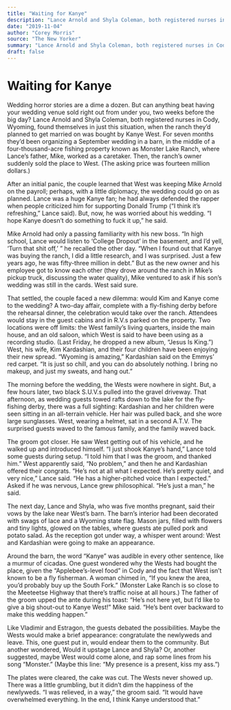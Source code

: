 ```yaml
---
title: "Waiting for Kanye"
description: "Lance Arnold and Shyla Coleman, both registered nurses in Cody, Wyoming, found themselves in just this situation when the ranch they’d planned to get married on was bought by Kanye West. After an init..."
date: "2019-11-04"
author: "Corey Morris"
source: "The New Yorker"
summary: "Lance Arnold and Shyla Coleman, both registered nurses in Cody, Wyoming, found themselves in just this situation when the ranch they’d planned to get married on was bought by Kanye West. After an initial panic, the couple learned that West was keeping Mike Arnold on the payroll; perhaps, with a little diplomacy, the wedding could go on as planned. But, now, he was worried about his wedding."
draft: false
---
```


# Waiting for Kanye

Wedding horror stories are a dime a dozen. But can anything beat having your wedding venue sold right out from under you, two weeks before the big day? Lance Arnold and Shyla Coleman, both registered nurses in Cody, Wyoming, found themselves in just this situation, when the ranch they’d planned to get married on was bought by Kanye West. For seven months they’d been organizing a September wedding in a barn, in the middle of a four-thousand-acre fishing property known as Monster Lake Ranch, where Lance’s father, Mike, worked as a caretaker. Then, the ranch’s owner suddenly sold the place to West. (The asking price was fourteen million dollars.)

After an initial panic, the couple learned that West was keeping Mike Arnold on the payroll; perhaps, with a little diplomacy, the wedding could go on as planned. Lance was a huge Kanye fan; he had always defended the rapper when people criticized him for supporting Donald Trump (“I think it’s refreshing,” Lance said). But, now, he was worried about his wedding. “I hope Kanye doesn’t do something to fuck it up,” he said.

Mike Arnold had only a passing familiarity with his new boss. “In high school, Lance would listen to ‘College Dropout’ in the basement, and I’d yell, ‘Turn that shit off,’ ” he recalled the other day. “When I found out that Kanye was buying the ranch, I did a little research, and I was surprised. Just a few years ago, he was fifty-three million in debt.” But as the new owner and his employee got to know each other (they drove around the ranch in Mike’s pickup truck, discussing the water quality), Mike ventured to ask if his son’s wedding was still in the cards. West said sure.

That settled, the couple faced a new dilemma: would Kim and Kanye come to the wedding? A two-day affair, complete with a fly-fishing derby before the rehearsal dinner, the celebration would take over the ranch. Attendees would stay in the guest cabins and in R.V.s parked on the property. Two locations were off limits: the West family’s living quarters, inside the main house, and an old saloon, which West is said to have been using as a recording studio. (Last Friday, he dropped a new album, “Jesus Is King.”) West, his wife, Kim Kardashian, and their four children have been enjoying their new spread. “Wyoming is amazing,” Kardashian said on the Emmys’ red carpet. “It is just so chill, and you can do absolutely nothing. I bring no makeup, and just my sweats, and hang out.”

The morning before the wedding, the Wests were nowhere in sight. But, a few hours later, two black S.U.V.s pulled into the gravel driveway. That afternoon, as wedding guests towed rafts down to the lake for the fly-fishing derby, there was a full sighting: Kardashian and her children were seen sitting in an all-terrain vehicle. Her hair was pulled back, and she wore large sunglasses. West, wearing a helmet, sat in a second A.T.V. The surprised guests waved to the famous family, and the family waved back.

The groom got closer. He saw West getting out of his vehicle, and he walked up and introduced himself. “I just shook Kanye’s hand,” Lance told some guests during setup. “I told him that I was the groom, and thanked him.” West apparently said, “No problem,” and then he and Kardashian offered their congrats. “He’s not at all what I expected. He’s pretty quiet, and very nice,” Lance said. “He has a higher-pitched voice than I expected.” Asked if he was nervous, Lance grew philosophical. “He’s just a man,” he said.

The next day, Lance and Shyla, who was five months pregnant, said their vows by the lake near West’s barn. The barn’s interior had been decorated with swags of lace and a Wyoming state flag. Mason jars, filled with flowers and tiny lights, glowed on the tables, where guests ate pulled pork and potato salad. As the reception got under way, a whisper went around: West and Kardashian were going to make an appearance.

Around the barn, the word “Kanye” was audible in every other sentence, like a murmur of cicadas. One guest wondered why the Wests had bought the place, given the “Applebee’s-level food” in Cody and the fact that West isn’t known to be a fly fisherman. A woman chimed in, “If you knew the area, you’d probably buy up the South Fork.” (Monster Lake Ranch is so close to the Meeteetse Highway that there’s traffic noise at all hours.) The father of the groom upped the ante during his toast: “He’s not here yet, but I’d like to give a big shout-out to Kanye West!” Mike said. “He’s bent over backward to make this wedding happen.”

Like Vladimir and Estragon, the guests debated the possibilities. Maybe the Wests would make a brief appearance: congratulate the newlyweds and leave. This, one guest put in, would endear them to the community. But another wondered, Would it upstage Lance and Shyla? Or, another suggested, maybe West would come alone, and rap some lines from his song “Monster.” (Maybe this line: “My presence is a present, kiss my ass.”)

The plates were cleared, the cake was cut. The Wests never showed up. There was a little grumbling, but it didn’t dim the happiness of the newlyweds. “I was relieved, in a way,” the groom said. “It would have overwhelmed everything. In the end, I think Kanye understood that.” 
